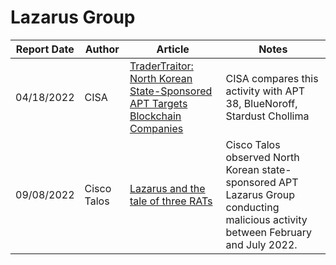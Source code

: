# Lazarus Group

| Report Date | Author | Article | Notes |
| ----------- | ------ | ------- | ----- |
| 04/18/2022 | CISA | [TraderTraitor: North Korean State-Sponsored APT Targets Blockchain Companies](https://www.cisa.gov/uscert/ncas/alerts/aa22-108a) | CISA compares this activity with APT 38, BlueNoroff, Stardust Chollima |
| 09/08/2022 | Cisco Talos | [Lazarus and the tale of three RATs](https://blog.talosintelligence.com/2022/09/lazarus-three-rats.html) | Cisco Talos observed North Korean state-sponsored APT Lazarus Group conducting malicious activity between February and July 2022. |